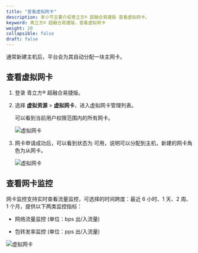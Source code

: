 ```yaml
---
title: "查看虚拟网卡"
description: 本小节主要介绍青立方® 超融合易捷版 查看虚拟网卡。 
keyword: 青立方® 超融合易捷版，查看虚拟网卡
weight: 20
collapsible: false
draft: false
---
```



通常新建主机后，平台会为其自动分配一块主网卡。

## 查看虚拟网卡

1. 登录 青立方® 超融合易捷版。
2. 选择 **虚拟资源** > **虚拟网卡**，进入虚拟网卡管理列表。

   可以看到当前用户权限范围内的所有网卡。

   ![虚拟网卡](../../../_images/nic_list.png)

3. 网卡申请成功后，可以看到状态为 可用，说明可以分配到主机，新建的网卡角色为从网卡。

   ![虚拟网卡](../../../_images/nic_list2.png)

## 查看网卡监控

网卡监控支持实时查看流量监控，可选择的时间跨度：最近 6 小时、1 天、2 周、1 个月，提供以下两类监控指标：

- 网络流量监控 (单位：bps 出/入流量)

- 包转发率监控 (单位：pps 出/入流量)

![虚拟网卡](../../../_images/nic_monitor.png)
